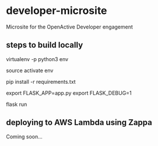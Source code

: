 # developer-microsite
Microsite for the OpenActive Developer engagement

## steps to build locally

virtualenv -p python3 env

source activate env

pip install -r requirements.txt

export FLASK_APP=app.py
export FLASK_DEBUG=1

flask run

## deploying to AWS Lambda using Zappa

Coming soon...
